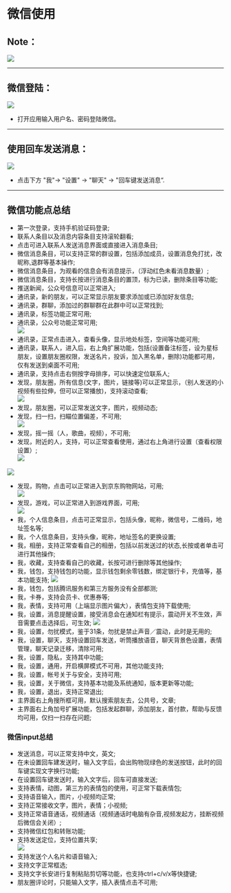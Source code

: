 # 微信使用
## Note：  

![](../pic/soft/wechat_sign_in.png)

***
## 微信登陆：  
![](../pic/soft/wechat.png)  

- 打开应用输入用户名、密码登陆微信。  

***
## 使用回车发送消息：  
  ![](../pic/soft/wechat_enter.png)  

- 点击下方 "我"-> "设置" -> "聊天" -> "回车键发送消息“.  

***
## 微信功能点总结  
  - 第一次登录，支持手机验证码登录;  
  - 联系人条目以及消息内容条目支持滚轮翻看;  
  - 点击可进入联系人发送消息界面或直接进入消息条目;    
  - 微信消息条目，可以支持正常的群设置，包括添加成员，设置消息免打扰，改昵称,退群等基本操作;   
  - 微信消息条目，为观看的信息会有消息提示，（浮动红色未看消息数量）;    
  - 微信消息条目，支持长按进行消息条目的置顶，标为已读，删除条目等功能;   
  - 推送新闻，公众号信息可以正常进入;    
  - 通讯录，新的朋友，可以正常显示朋友要求添加或已添加好友信息;    
  - 通讯录，群聊，添加过的群聊群在此群中可以正常找到;  
  - 通讯录，标签功能正常可用;  
  - 通讯录，公众号功能正常可用;    
  ![](../pic/soft/wechat_public.png)   
  - 通讯录，正常点击进入，查看头像，显示地处标签，空间等功能可用;  
  - 通讯录，联系人，进入后，右上角扩展功能，包括(设置备注标签，设为星标朋友，设置朋友圈权限，发送名片，投诉，加入黑名单，删除)功能都可用，仅有发送到桌面不可用;   
  - 通讯录，支持点击右侧按字母排序，可以快速定位联系人;  
  - 发现，朋友圈，所有信息(文字，图片，链接等)可以正常显示，（别人发送的小视频有些拉伸，但可以正常播放)，支持滚动查看;  
  ![](../pic/soft/wechat_friend.png)   
  - 发现，朋友圈，可以正常发送文字，图片，视频动态;  
  - 发现，扫一扫，扫瞄位置偏差，不可用;  
  ![](../pic/soft/wechat_scan.png)   
  - 发现，摇一摇（人，歌曲，视频），不可用;  
  - 发现，附近的人，支持，可以正常查看使用，通过右上角进行设置（查看权限设置）;  
  ![](../pic/soft/wechat_around.png)   
  
  ![](../pic/soft/wechat_bottle.png)   
  - 发现，购物，点击可以正常进入到京东购物网站，可用;  
  ![](../pic/soft/wechat_buy.png)   
  - 发现，游戏，可以正常进入到游戏界面，可用;  
  ![](../pic/soft/wechat_game.png)   
  - 我，个人信息条目，点击可正常显示，包括头像，昵称，微信号，二维码，地址签名等;  
  - 我，个人信息条目，支持头像，昵称，地址签名的更换设置;  
  - 我，相册，支持正常查看自己的相册，包括以前发送过的状态,长按或者单击可进行其他操作;   
  - 我，收藏，支持查看自己的收藏，长按可进行删除等其他操作;    
  - 我，钱包，支持钱包的功能，显示钱包剩余零钱数，绑定银行卡，充值等，基本功能支持; 
  ![](../pic/soft/wechat_wallet.png)   
  - 我，钱包，包括腾讯服务和第三方服务没有全部都测;  
  - 我，卡券，支持会员卡、优惠券等;  
  - 我，表情，支持可用（上端显示图片偏大），表情包支持下载使用;  
  - 我，设置，消息提醒设置，接受消息会在通知栏有提示，震动开关不生效，声音需要点击选择后，可生效;
  ![](../pic/soft/wechat_settings.png)   
  - 我，设置，勿扰模式，鉴于31条，勿扰是禁止声音／震动，此时是无用的;  
  - 我，设置，聊天，支持设置回车发送，听筒播放语音，聊天背景色设置，表情管理，聊天记录迁移，清除可用;  
  - 我，设置，隐私，支持其中功能;  
  - 我，设置，通用，开启横屏模式不可用，其他功能支持;  
  - 我，设置，帐号关于与安全，支持可用;  
  - 我，设置，关于微信，支持基本功能及系统通知，版本更新等功能;  
  - 我，设置，退出，支持正常退出;  
  - 主界面右上角搜所框可用，默认搜索朋友去，公共号，文章;  
  - 主界面右上角加号扩展功能，包括发起群聊，添加朋友，首付款，帮助与反馈均可用，仅扫一扫存在问题;  
  
### 微信input总结
  - 发送消息，可以正常支持中文，英文;  
  - 在未设置回车建发送时，输入文字后，会出购物现绿色的发送按钮，此时的回车键实现文字换行功能;   
  - 在设置回车键发送时，输入文字后，回车可直接发送;  
  - 支持表情，动图，第三方的表情包的使用，可正常下载表情包;  
  - 支持语音输入，图片，小视频均正常;  
  - 支持正常接收文字，图片，表情；小视频;  
  - 支持正常语音通话，视频通话（视频通话时电脑有杂音,视频发起方，挂断视频后微信会关闭）;  
  - 支持微信红包和转账功能;  
  - 支持发送定位，支持位置共享;  
  ![](../pic/soft/wechat_position.png)   
  - 支持发送个人名片和语音输入;  
  - 支持文字正常框选;  
  - 支持文字长安进行复制粘贴剪切等功能，也支持ctrl+c/v/x等快捷键;  
  - 朋友圈评论时，只能输入文字，插入表情点击不可用;
